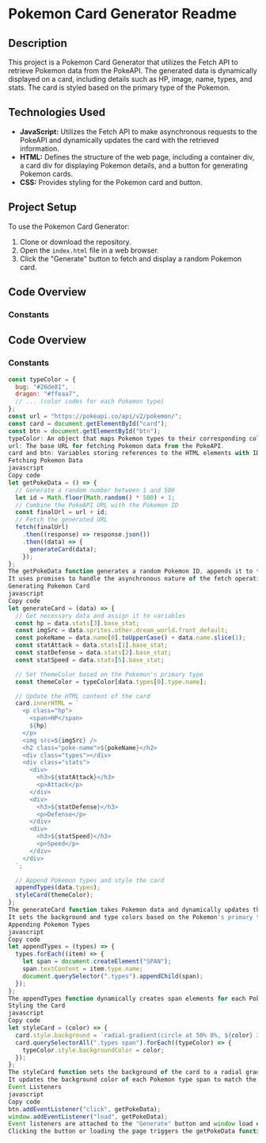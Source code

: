 # Pokemon Card Generator Readme

## Description

This project is a Pokemon Card Generator that utilizes the Fetch API to retrieve Pokemon data from the PokeAPI. The generated data is dynamically displayed on a card, including details such as HP, image, name, types, and stats. The card is styled based on the primary type of the Pokemon.

## Technologies Used

- **JavaScript:** Utilizes the Fetch API to make asynchronous requests to the PokeAPI and dynamically updates the card with the retrieved information.
- **HTML:** Defines the structure of the web page, including a container div, a card div for displaying Pokemon details, and a button for generating Pokemon cards.
- **CSS:** Provides styling for the Pokemon card and button.

## Project Setup

To use the Pokemon Card Generator:

1. Clone or download the repository.
2. Open the `index.html` file in a web browser.
3. Click the "Generate" button to fetch and display a random Pokemon card.

## Code Overview

### Constants

## Code Overview

### Constants

```javascript
const typeColor = {
  bug: "#26de81",
  dragon: "#ffeaa7",
  // ... (color codes for each Pokemon type)
};
const url = "https://pokeapi.co/api/v2/pokemon/";
const card = document.getElementById("card");
const btn = document.getElementById("btn");
typeColor: An object that maps Pokemon types to their corresponding color codes, used for styling the card.
url: The base URL for fetching Pokemon data from the PokeAPI.
card and btn: Variables storing references to the HTML elements with IDs "card" and "btn," respectively.
Fetching Pokemon Data
javascript
Copy code
let getPokeData = () => {
  // Generate a random number between 1 and 500
  let id = Math.floor(Math.random() * 500) + 1;
  // Combine the PokeAPI URL with the Pokemon ID
  const finalUrl = url + id;
  // Fetch the generated URL
  fetch(finalUrl)
    .then((response) => response.json())
    .then((data) => {
      generateCard(data);
    });
};
The getPokeData function generates a random Pokemon ID, appends it to the PokeAPI URL, and fetches the corresponding Pokemon data.
It uses promises to handle the asynchronous nature of the fetch operation.
Generating Pokemon Card
javascript
Copy code
let generateCard = (data) => {
  // Get necessary data and assign it to variables
  const hp = data.stats[3].base_stat;
  const imgSrc = data.sprites.other.dream_world.front_default;
  const pokeName = data.name[0].toUpperCase() + data.name.slice(1);
  const statAttack = data.stats[1].base_stat;
  const statDefense = data.stats[2].base_stat;
  const statSpeed = data.stats[5].base_stat;

  // Set themeColor based on the Pokemon's primary type
  const themeColor = typeColor[data.types[0].type.name];

  // Update the HTML content of the card
  card.innerHTML = `
    <p class="hp">
      <span>HP</span>
      ${hp}
    </p>
    <img src=${imgSrc} />
    <h2 class="poke-name">${pokeName}</h2>
    <div class="types"></div>
    <div class="stats">
      <div>
        <h3>${statAttack}</h3>
        <p>Attack</p>
      </div>
      <div>
        <h3>${statDefense}</h3>
        <p>Defense</p>
      </div>
      <div>
        <h3>${statSpeed}</h3>
        <p>Speed</p>
      </div>
    </div>
  `;

  // Append Pokemon types and style the card
  appendTypes(data.types);
  styleCard(themeColor);
};
The generateCard function takes Pokemon data and dynamically updates the HTML content of the card with details such as HP, image, name, and stats.
It sets the background and type colors based on the Pokemon's primary type.
Appending Pokemon Types
javascript
Copy code
let appendTypes = (types) => {
  types.forEach((item) => {
    let span = document.createElement("SPAN");
    span.textContent = item.type.name;
    document.querySelector(".types").appendChild(span);
  });
};
The appendTypes function dynamically creates span elements for each Pokemon type and appends them to the "types" div within the card.
Styling the Card
javascript
Copy code
let styleCard = (color) => {
  card.style.background = `radial-gradient(circle at 50% 0%, ${color} 36%, #ffffff 36%)`;
  card.querySelectorAll(".types span").forEach((typeColor) => {
    typeColor.style.backgroundColor = color;
  });
};
The styleCard function sets the background of the card to a radial gradient based on the Pokemon's type color.
It updates the background color of each Pokemon type span to match the theme color.
Event Listeners
javascript
Copy code
btn.addEventListener("click", getPokeData);
window.addEventListener("load", getPokeData);
Event listeners are attached to the "Generate" button and window load events.
Clicking the button or loading the page triggers the getPokeData function, initiating the process of fetching and displaying a random Pokemon card. -->